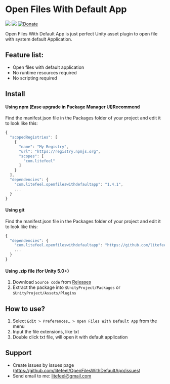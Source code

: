 # Open Files With Default App

[![](https://img.shields.io/github/release/litefeel/OpenFilesWithDefaultApp.svg?label=latest%20version)](https://github.com/litefeel/OpenFilesWithDefaultApp/releases)
[![](https://img.shields.io/github/license/litefeel/OpenFilesWithDefaultApp.svg)](https://github.com/litefeel/OpenFilesWithDefaultApp/blob/upm/LICENSE.md)
[![Donate](https://img.shields.io/badge/Donate-PayPal-green.svg)](https://paypal.me/litefeel)

Open Files With Default App is just perfect Unity asset plugin to open file with system default Application.


## Feature list:

* Open files with default application
* No runtime resources required
* No scripting required


## Install

#### Using npm (Ease upgrade in Package Manager UI)**Recommend**

Find the manifest.json file in the Packages folder of your project and edit it to look like this:
``` js
{
  "scopedRegistries": [
    {
      "name": "My Registry",
      "url": "https://registry.npmjs.org",
      "scopes": [
        "com.litefeel"
      ]
    }
  ],
  "dependencies": {
    "com.litefeel.openfileswithdefaultapp": "1.4.1",
    ...
  }
}
```

#### Using git

Find the manifest.json file in the Packages folder of your project and edit it to look like this:
``` js
{
  "dependencies": {
    "com.litefeel.openfileswithdefaultapp": "https://github.com/litefeel/OpenFilesWithDefaultApp.git#1.4.1",
    ...
  }
}
```

#### Using .zip file (for Unity 5.0+)

1. Download `Source code` from [Releases](https://github.com/litefeel/OpenFilesWithDefaultApp/releases)
2. Extract the package into  `$UnityProject/Packages` or `$UnityProject/Assets/Plugins`


## How to use?

1. Select `Edit > Preferences… > Open Files With Default App` from the menu
2. Input the file extensions, like txt
3. Double click txt file, will open it with default application


## Support

* Create issues by issues page (https://github.com/litefeel/OpenFilesWithDefaultApp/issues)
* Send email to me: litefeel@gmail.com
